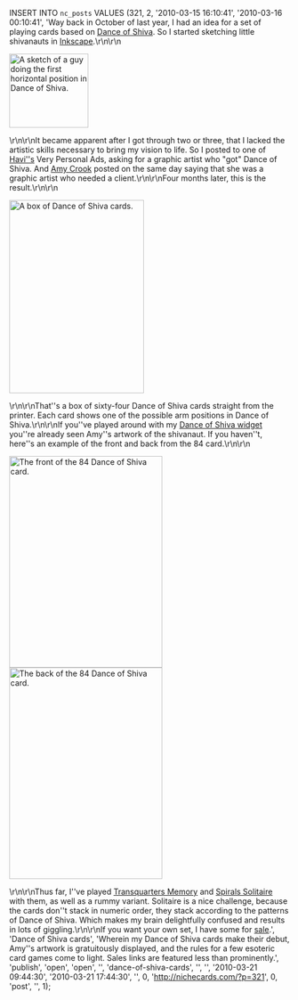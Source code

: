 <!--
title:
created:
updated:
slug:
tags:
-->
INSERT INTO `nc_posts` VALUES (321, 2, '2010-03-15 16:10:41', '2010-03-16 
00:10:41', 'Way back in October of last year, I had an idea for a set of 
playing cards based on <a href="/dance-of-shiva/" title="What&#8217;s Dance of 
Shiva?">Dance of Shiva</a>. So I started sketching little shivanauts in <a 
href="http://inkscape.org/" title="Inkscape is an Open Source vector graphics 
drawing program.">Inkscape</a>.\r\n\r\n<p class="preview"><img 
src="/images/SNGuy11.png" width="142" height="133" alt="A sketch of a guy doing 
the first horizontal position in Dance of Shiva."/></p>\r\n\r\nIt became 
apparent after I got through two or three, that I lacked the artistic skills 
necessary to bring my vision to life. So I posted to one of <a 
href="http://fluentself.com/" title="The Fluent Self - For when you need some 
destuckification.">Havi''s</a> Very Personal Ads, asking for a graphic artist 
who "got" Dance of Shiva. And <a href="http://notdeadyetstudios.com/" 
title="Not Dead Yet Studios">Amy Crook</a> posted on the same day saying that 
she was a graphic artist who needed a client.\r\n\r\nFour months later, this is 
the result.\r\n\r\n<p class="preview"><img src="/images/SNCardsBox.png" 
width="242" height="347" alt="A box of Dance of Shiva 
cards."/></p>\r\n\r\nThat''s a box of sixty-four Dance of Shiva cards straight 
from the printer. Each card shows one of the possible arm positions in Dance of 
Shiva.\r\n\r\nIf you''ve played around with my <a 
href="/2010/03/digital-dance-of-shiva/" title="A Dance of Shiva Dashboard 
widget for your Mac.">Dance of Shiva widget</a> you''re already seen Amy''s 
artwork of the shivanaut. If you haven''t, here''s an example of the front and 
back from the 84 card.\r\n\r\n<p class="preview"><img 
src="/images/SNCardsFront.png" width="275" height="380" alt="The front of the 
84 Dance of Shiva card."/><img src="/images/SNCardsBack.png" width="275" 
height="380" alt="The back of the 84 Dance of Shiva card."/></p>\r\n\r\nThus 
far, I''ve played <a href="/transquarters-memory-game/" title="Read the rules 
for Transquarters Memory.">Transquarters Memory</a> and <a 
href="/spirals-solitaire-game/" title="Read the rules for Spirals 
Solitaire.">Spirals Solitaire</a> with them, as well as a rummy variant. 
Solitaire is a nice challenge, because the cards don''t stack in numeric order, 
they stack according to the patterns of Dance of Shiva. Which makes my brain 
delightfully confused and results in lots of giggling.\r\n\r\nIf you want your 
own set, I have some for <a href="/buy-dance-of-shiva-cards/" title="Get your 
own box of Dance of Shiva cards.">sale</a>.', 'Dance of Shiva cards', 'Wherein 
my Dance of Shiva cards make their debut, Amy''s artwork is gratuitously 
displayed, and the rules for a few esoteric card games come to light. Sales 
links are featured less than prominently.', 'publish', 'open', 'open', '', 
'dance-of-shiva-cards', '', '', '2010-03-21 09:44:30', '2010-03-21 17:44:30', 
'', 0, 'http://nichecards.com/?p=321', 0, 'post', '', 1);
